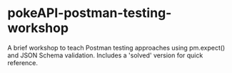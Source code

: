 # pokeAPI-postman-testing-workshop
A brief workshop to teach Postman testing approaches using pm.expect() and JSON Schema validation. Includes a 'solved' version for quick reference.
